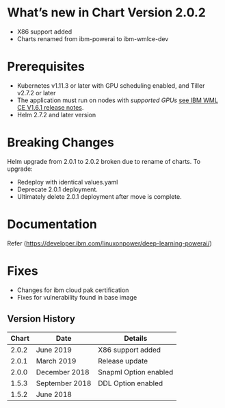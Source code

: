 [//]: # (Licensed Materials - Property of IBM)
[//]: # (5737-E67)
[//]: # (\(C\) Copyright IBM Corporation 2018,2019 All Rights Reserved.)
[//]: # (US Government Users Restricted Rights - Use, duplication or)
[//]: # (disclosure restricted by GSA ADP Schedule Contract with IBM Corp.)

# What’s new in Chart Version 2.0.2

- X86 support added
- Charts renamed from ibm-powerai to ibm-wmlce-dev

# Prerequisites

- Kubernetes v1.11.3 or later with GPU scheduling enabled, and Tiller v2.7.2 or later
- The application must run on nodes with *supported GPUs* [see IBM WML CE V1.6.1 release notes](https://developer.ibm.com/linuxonpower/deep-learning-powerai/releases/).  
- Helm 2.7.2 and later version


# Breaking Changes

  Helm upgrade from 2.0.1 to 2.0.2 broken due to rename of charts. To upgrade:

  - Redeploy with identical values.yaml
  - Deprecate 2.0.1 deployment.
  - Ultimately delete 2.0.1 deployment after move is complete.

# Documentation
Refer (https://developer.ibm.com/linuxonpower/deep-learning-powerai/)


# Fixes
- Changes for ibm cloud pak certification
- Fixes for vulnerability found in base image

## Version History
| Chart | Date | Details |
| ----- | ---- | ------- |
| 2.0.2 | June 2019 | X86 support added|
| 2.0.1 | March 2019 | Release update|
| 2.0.0 | December 2018 | Snapml Option enabled|
| 1.5.3 | September 2018 | DDL Option enabled|
| 1.5.2 | June 2018 | |
